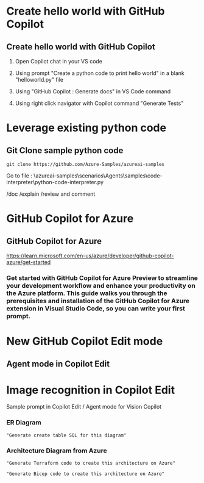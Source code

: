 
# Create hello world with GitHub Copilot 


## Create hello world with GitHub Copilot 

1. Open Copilot chat in your VS code

2. Using prompt "Create a python code to print hello world" in a blank "helloworld.py" file

3. Using "GitHub Copilot : Generate docs" in VS Code command 

4. Using right click navigator with Copilot command "Generate Tests"

# Leverage existing python code

## Git Clone sample python code 

```hcl
git clone https://github.com/Azure-Samples/azureai-samples
```

Go to file : \azureai-samples\scenarios\Agents\samples\code-interpreter\python-code-interpreter.py

/doc
/explain
/review and comment

# GitHub Copilot for Azure 

## GitHub Copilot for Azure 

https://learn.microsoft.com/en-us/azure/developer/github-copilot-azure/get-started


### Get started with GitHub Copilot for Azure Preview to streamline your development workflow and enhance your productivity on the Azure platform. This guide walks you through the prerequisites and installation of the GitHub Copilot for Azure extension in Visual Studio Code, so you can write your first prompt.



# New GitHub Copilot Edit mode 

## Agent mode in Copilot Edit 



# Image recognition in Copilot Edit

Sample prompt in Copilot Edit / Agent mode for Vision Copilot 


### ER Diagram

```hcl
"Generate create table SQL for this diagram" 
```


### Architecture Diagram from Azure 


```hcl
"Generate Terraform code to create this architecture on Azure"
```

```hcl
"Generate Bicep code to create this architecture on Azure"
```


